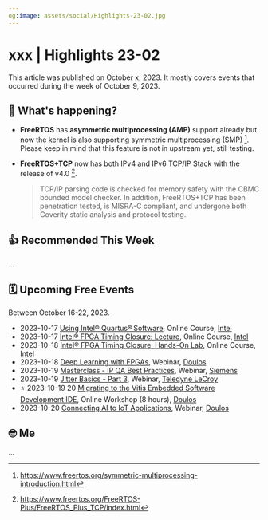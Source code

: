 ```yaml
---
og:image: assets/social/Highlights-23-02.jpg
---
```

# xxx | Highlights 23-02

This article was published on October x, 2023. It mostly covers events that
occurred during the week of October 9, 2023.

## 📰 What's happening?

- **FreeRTOS** has **asymmetric multiprocessing (AMP)** support already but now the kernel is also supporting symmetric multiprocessing (SMP) [^2f]. Please keep in mind that this feature is not in upstream yet, still testing.  
- **FreeRTOS+TCP** now has both IPv4 and IPv6 TCP/IP Stack with the release of v4.0 [^1f].

  > TCP/IP parsing code is checked for memory safety with the CBMC bounded model checker. In addition, FreeRTOS+TCP has been penetration tested, is MISRA-C compliant, and undergone both Coverity static analysis and protocol testing. 

## 👍 Recommended This Week

...

## 🗓️ Upcoming Free Events

Between October 16-22, 2023.

- 2023-10-17 [Using Intel®
  Quartus® Software](https://learning.intel.com/Developer/learn/courses/863/using-intelr-quartusrsoftware),
  Online Course, [Intel](https://www.intel.com)
- 2023-10-17 [Intel® FPGA Timing Closure:
  Lecture](https://learning.intel.com/developer/learn/courses/859/intelr-fpga-timing-closure-lecture),
  Online Course, [Intel](https://www.intel.com)
- 2023-10-18 [Intel® FPGA Timing Closure: Hands-On
  Lab](https://learning.intel.com/developer/learn/courses/7777/intelr-fpga-timing-closure-hands-on-lab),
  Online Course, [Intel](https://www.intel.com)
- 2023-10-18 [Deep Learning with
  FPGAs](https://www.doulos.com/webinars/deep-learning-with-fpgas/), Webinar,
  [Doulos](https://www.doulos.com/)
- 2023-10-19 [Masterclass - IP QA Best Practices](https://event.on24.com/wcc/r/4366874/4DC454392639C1809418D84CBA69454D), Webinar, [Siemens](https://www.siemens.com/)
- 2023-10-19 [Jitter Basics - Part
  3](https://go.teledynelecroy.com/l/48392/2023-08-29/8nx6z2?utm_source=alperyazarcom&utm_medium=web&utm_campaign=events),
  Webinar, [Teledyne
  LeCroy](https://www.teledynelecroy.com/?utm_source=alperyazarcom&utm_medium=web&utm_campaign=events)
- ⭐ 2023-10-19 20 [Migrating to the Vitis Embedded Software Development
  IDE](https://www.doulos.com/special-events/migrating-to-vitis-online-workshop/),
  Online Workshop (8 hours), [Doulos](https://www.doulos.com/)
- 2023-10-20 [Connecting AI to IoT
  Applications](https://www.doulos.com/webinars/connecting-ai-to-iot-applications),
  Webinar, [Doulos](https://www.doulos.com/)

## 🤓 Me

...

[^1f]: <https://www.freertos.org/FreeRTOS-Plus/FreeRTOS_Plus_TCP/index.html>
[^2f]: <https://www.freertos.org/symmetric-multiprocessing-introduction.html>